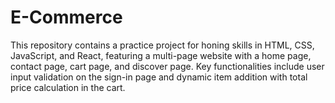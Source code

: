 # E-Commerce
This repository contains a practice project for honing skills in HTML, CSS, JavaScript, and React, featuring a multi-page website with a home page, contact page, cart page, and discover page. Key functionalities include user input validation on the sign-in page and dynamic item addition with total price calculation in the cart. 
